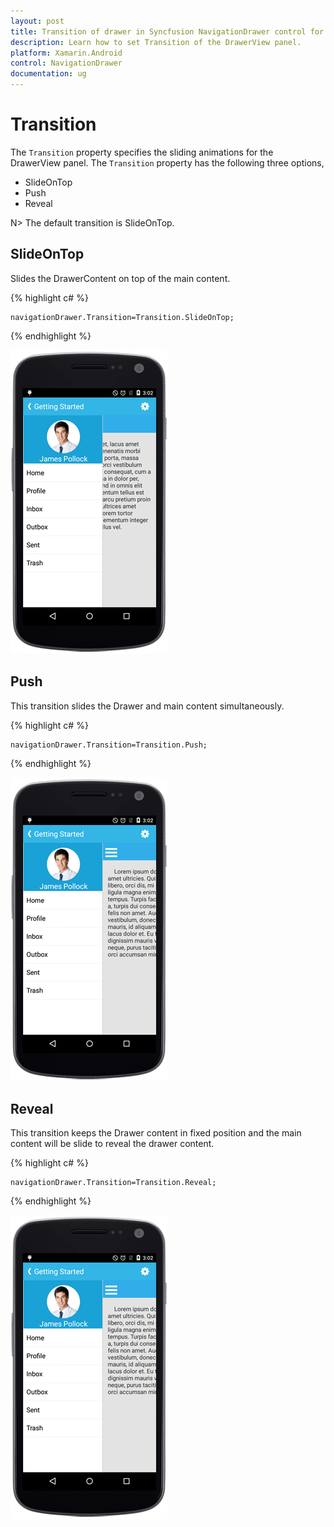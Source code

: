 ```yaml
---
layout: post
title: Transition of drawer in Syncfusion NavigationDrawer control for Xamarin.Android
description: Learn how to set Transition of the DrawerView panel.
platform: Xamarin.Android
control: NavigationDrawer
documentation: ug
---
```

# Transition

The `Transition` property specifies the sliding animations for the DrawerView panel. The `Transition` property has the following three options,

* SlideOnTop
* Push
* Reveal

N> The default transition is SlideOnTop.

## SlideOnTop

Slides the DrawerContent on top of the main content.

{% highlight c# %} 

	navigationDrawer.Transition=Transition.SlideOnTop;

{% endhighlight %}

![](images/Slide-on-top.png)

## Push

This transition slides the Drawer and main content simultaneously.

{% highlight c# %} 

	navigationDrawer.Transition=Transition.Push;

{% endhighlight %}

![](images/Push.png)

## Reveal

This transition keeps the Drawer content in fixed position and the main content will be slide to reveal the drawer content.

{% highlight c# %} 

	navigationDrawer.Transition=Transition.Reveal;

{% endhighlight %}

![](images/reveal.png)
